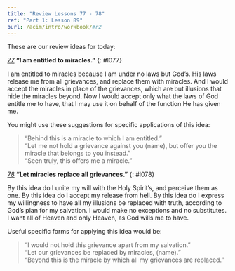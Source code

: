 ```yaml
---
title: "Review Lessons 77 - 78"
ref: "Part 1: Lesson 89"
burl: /acim/intro/workbook/#r2
---
```


These are our review ideas for today:

[*77*](/acim/workbook/l077/?r=1) **“I am entitled to miracles.”**
{: #l077}

I am entitled to miracles because I am under no laws but God’s. His laws
release me from all grievances, and replace them with miracles. And I
would accept the miracles in place of the grievances, which are but
illusions that hide the miracles beyond. Now I would accept only what
the laws of God entitle me to have, that I may use it on behalf of the
function He has given me.

You might use these suggestions for specific applications of this idea:

> “Behind this is a miracle to which I am entitled.”<br/>
> “Let me not hold a grievance against you (name), but offer you the miracle that belongs to you instead.”<br/>
> “Seen truly, this offers me a miracle.”

[*78*](/acim/workbook/l078/?r=1) **“Let miracles replace all grievances.”**
{: #l078}

By this idea do I unite my will with the Holy Spirit’s, and perceive
them as one. By this idea do I accept my release from hell. By this idea
do I express my willingness to have all my illusions be replaced with
truth, according to God’s plan for my salvation. I would make no
exceptions and no substitutes. I want all of Heaven and only Heaven, as
God wills me to have.

Useful specific forms for applying this idea would be:

> “I would not hold this grievance apart from my salvation.”<br/>
> “Let our grievances be replaced by miracles, (name).”<br/>
> “Beyond this is the miracle by which all my grievances are replaced.”


